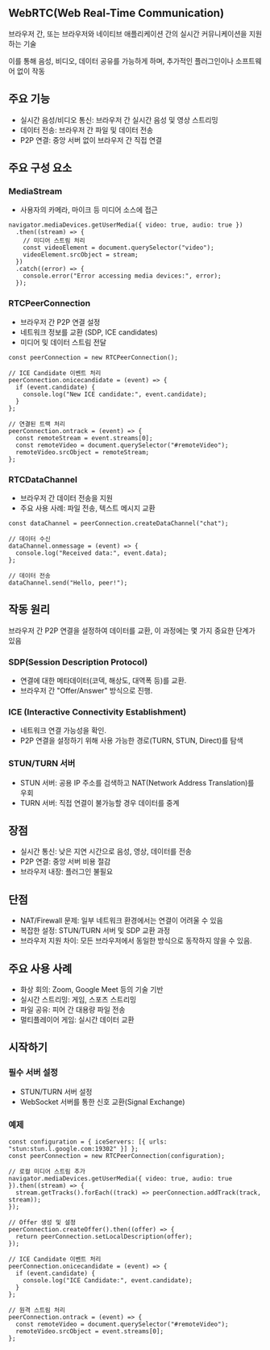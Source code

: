 ## WebRTC(Web Real-Time Communication)

브라우저 간, 또는 브라우저와 네이티브 애플리케이션 간의 실시간 커뮤니케이션을 지원하는 기술

이를 통해 음성, 비디오, 데이터 공유를 가능하게 하며, 추가적인 플러그인이나 소프트웨어 없이 작동

## 주요 기능

- 실시간 음성/비디오 통신: 브라우저 간 실시간 음성 및 영상 스트리밍
- 데이터 전송: 브라우저 간 파일 및 데이터 전송
- P2P 연결: 중앙 서버 없이 브라우저 간 직접 연결

## 주요 구성 요소

### MediaStream

- 사용자의 카메라, 마이크 등 미디어 소스에 접근

```
navigator.mediaDevices.getUserMedia({ video: true, audio: true })
  .then((stream) => {
    // 미디어 스트림 처리
    const videoElement = document.querySelector("video");
    videoElement.srcObject = stream;
  })
  .catch((error) => {
    console.error("Error accessing media devices:", error);
  });
```

### RTCPeerConnection

- 브라우저 간 P2P 연결 설정
- 네트워크 정보를 교환 (SDP, ICE candidates)
- 미디어 및 데이터 스트림 전달

```
const peerConnection = new RTCPeerConnection();

// ICE Candidate 이벤트 처리
peerConnection.onicecandidate = (event) => {
  if (event.candidate) {
    console.log("New ICE candidate:", event.candidate);
  }
};

// 연결된 트랙 처리
peerConnection.ontrack = (event) => {
  const remoteStream = event.streams[0];
  const remoteVideo = document.querySelector("#remoteVideo");
  remoteVideo.srcObject = remoteStream;
};
```

### RTCDataChannel

- 브라우저 간 데이터 전송을 지원
- 주요 사용 사례: 파일 전송, 텍스트 메시지 교환

```
const dataChannel = peerConnection.createDataChannel("chat");

// 데이터 수신
dataChannel.onmessage = (event) => {
  console.log("Received data:", event.data);
};

// 데이터 전송
dataChannel.send("Hello, peer!");
```

## 작동 원리

브라우저 간 P2P 연결을 설정하여 데이터를 교환, 이 과정에는 몇 가지 중요한 단계가 있음

### SDP(Session Description Protocol)

- 연결에 대한 메타데이터(코덱, 해상도, 대역폭 등)를 교환.
- 브라우저 간 "Offer/Answer" 방식으로 진행.

### ICE (Interactive Connectivity Establishment)

- 네트워크 연결 가능성을 확인.
- P2P 연결을 설정하기 위해 사용 가능한 경로(TURN, STUN, Direct)를 탐색

### STUN/TURN 서버

- STUN 서버: 공용 IP 주소를 검색하고 NAT(Network Address Translation)를 우회
- TURN 서버: 직접 연결이 불가능할 경우 데이터를 중계

## 장점
- 실시간 통신: 낮은 지연 시간으로 음성, 영상, 데이터를 전송
- P2P 연결: 중앙 서버 비용 절감
- 브라우저 내장: 플러그인 불필요

## 단점
- NAT/Firewall 문제: 일부 네트워크 환경에서는 연결이 어려울 수 있음
- 복잡한 설정: STUN/TURN 서버 및 SDP 교환 과정
- 브라우저 지원 차이: 모든 브라우저에서 동일한 방식으로 동작하지 않을 수 있음.

## 주요 사용 사례

- 화상 회의: Zoom, Google Meet 등의 기술 기반
- 실시간 스트리밍: 게임, 스포츠 스트리밍
- 파일 공유: 피어 간 대용량 파일 전송
- 멀티플레이어 게임: 실시간 데이터 교환

## 시작하기

### 필수 서버 설정

- STUN/TURN 서버 설정
- WebSocket 서버를 통한 신호 교환(Signal Exchange)

### 예제

```
const configuration = { iceServers: [{ urls: "stun:stun.l.google.com:19302" }] };
const peerConnection = new RTCPeerConnection(configuration);

// 로컬 미디어 스트림 추가
navigator.mediaDevices.getUserMedia({ video: true, audio: true }).then((stream) => {
  stream.getTracks().forEach((track) => peerConnection.addTrack(track, stream));
});

// Offer 생성 및 설정
peerConnection.createOffer().then((offer) => {
  return peerConnection.setLocalDescription(offer);
});

// ICE Candidate 이벤트 처리
peerConnection.onicecandidate = (event) => {
  if (event.candidate) {
    console.log("ICE Candidate:", event.candidate);
  }
};

// 원격 스트림 처리
peerConnection.ontrack = (event) => {
  const remoteVideo = document.querySelector("#remoteVideo");
  remoteVideo.srcObject = event.streams[0];
};
```
